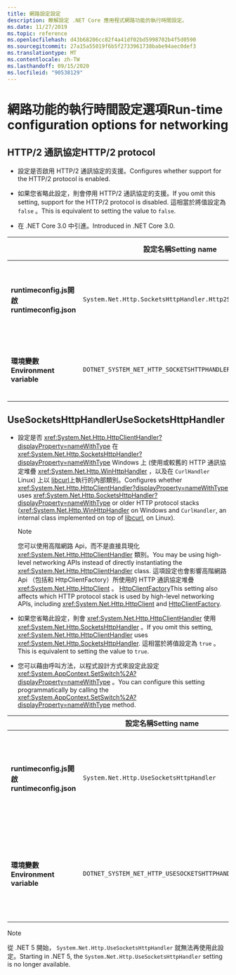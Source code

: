 ```yaml
---
title: 網路設定設定
description: 瞭解設定 .NET Core 應用程式網路功能的執行時間設定。
ms.date: 11/27/2019
ms.topic: reference
ms.openlocfilehash: d43b68206cc82f4a41df02bd5998702b4f5d0590
ms.sourcegitcommit: 27a15a55019f6b5f2733961738babe94aec0def3
ms.translationtype: MT
ms.contentlocale: zh-TW
ms.lasthandoff: 09/15/2020
ms.locfileid: "90538129"
---
```

# <a name="run-time-configuration-options-for-networking"></a><span data-ttu-id="8d260-103">網路功能的執行時間設定選項</span><span class="sxs-lookup"><span data-stu-id="8d260-103">Run-time configuration options for networking</span></span>

## <a name="http2-protocol"></a><span data-ttu-id="8d260-104">HTTP/2 通訊協定</span><span class="sxs-lookup"><span data-stu-id="8d260-104">HTTP/2 protocol</span></span>

- <span data-ttu-id="8d260-105">設定是否啟用 HTTP/2 通訊協定的支援。</span><span class="sxs-lookup"><span data-stu-id="8d260-105">Configures whether support for the HTTP/2 protocol is enabled.</span></span>

- <span data-ttu-id="8d260-106">如果您省略此設定，則會停用 HTTP/2 通訊協定的支援。</span><span class="sxs-lookup"><span data-stu-id="8d260-106">If you omit this setting, support for the HTTP/2 protocol is disabled.</span></span> <span data-ttu-id="8d260-107">這相當於將值設定為 `false` 。</span><span class="sxs-lookup"><span data-stu-id="8d260-107">This is equivalent to setting the value to `false`.</span></span>

- <span data-ttu-id="8d260-108">在 .NET Core 3.0 中引進。</span><span class="sxs-lookup"><span data-stu-id="8d260-108">Introduced in .NET Core 3.0.</span></span>

| | <span data-ttu-id="8d260-109">設定名稱</span><span class="sxs-lookup"><span data-stu-id="8d260-109">Setting name</span></span> | <span data-ttu-id="8d260-110">值</span><span class="sxs-lookup"><span data-stu-id="8d260-110">Values</span></span> |
| - | - | - |
| <span data-ttu-id="8d260-111">**runtimeconfig.js開啟**</span><span class="sxs-lookup"><span data-stu-id="8d260-111">**runtimeconfig.json**</span></span> | `System.Net.Http.SocketsHttpHandler.Http2Support` | <span data-ttu-id="8d260-112">`false` -已停用</span><span class="sxs-lookup"><span data-stu-id="8d260-112">`false` - disabled</span></span><br/><span data-ttu-id="8d260-113">`true` -已啟用</span><span class="sxs-lookup"><span data-stu-id="8d260-113">`true` - enabled</span></span> |
| <span data-ttu-id="8d260-114">**環境變數**</span><span class="sxs-lookup"><span data-stu-id="8d260-114">**Environment variable**</span></span> | `DOTNET_SYSTEM_NET_HTTP_SOCKETSHTTPHANDLER_HTTP2SUPPORT` | <span data-ttu-id="8d260-115">`0` -已停用</span><span class="sxs-lookup"><span data-stu-id="8d260-115">`0` - disabled</span></span><br/><span data-ttu-id="8d260-116">`1` -已啟用</span><span class="sxs-lookup"><span data-stu-id="8d260-116">`1` - enabled</span></span> |

## <a name="usesocketshttphandler"></a><span data-ttu-id="8d260-117">UseSocketsHttpHandler</span><span class="sxs-lookup"><span data-stu-id="8d260-117">UseSocketsHttpHandler</span></span>

- <span data-ttu-id="8d260-118">設定是否 <xref:System.Net.Http.HttpClientHandler?displayProperty=nameWithType> 在 <xref:System.Net.Http.SocketsHttpHandler?displayProperty=nameWithType> Windows 上 (使用或較舊的 HTTP 通訊協定堆疊 <xref:System.Net.Http.WinHttpHandler> ，以及在 `CurlHandler` Linux) 上以 [libcurl](https://curl.haxx.se/libcurl/)上執行的內部類別。</span><span class="sxs-lookup"><span data-stu-id="8d260-118">Configures whether <xref:System.Net.Http.HttpClientHandler?displayProperty=nameWithType> uses <xref:System.Net.Http.SocketsHttpHandler?displayProperty=nameWithType> or older HTTP protocol stacks (<xref:System.Net.Http.WinHttpHandler> on Windows and `CurlHandler`, an internal class implemented on top of [libcurl](https://curl.haxx.se/libcurl/), on Linux).</span></span>

  > [!NOTE]
  > <span data-ttu-id="8d260-119">您可以使用高階網路 Api，而不是直接具現化 <xref:System.Net.Http.HttpClientHandler> 類別。</span><span class="sxs-lookup"><span data-stu-id="8d260-119">You may be using high-level networking APIs instead of directly instantiating the <xref:System.Net.Http.HttpClientHandler> class.</span></span> <span data-ttu-id="8d260-120">這項設定也會影響高階網路 Api （包括和 HttpClientFactory）所使用的 HTTP 通訊協定堆疊 <xref:System.Net.Http.HttpClient> 。 [HttpClientFactory](/previous-versions/aspnet/hh995280(v=vs.118))</span><span class="sxs-lookup"><span data-stu-id="8d260-120">This setting also affects which HTTP protocol stack is used by high-level networking APIs, including <xref:System.Net.Http.HttpClient> and [HttpClientFactory](/previous-versions/aspnet/hh995280(v=vs.118)).</span></span>

- <span data-ttu-id="8d260-121">如果您省略此設定，則會 <xref:System.Net.Http.HttpClientHandler> 使用 <xref:System.Net.Http.SocketsHttpHandler> 。</span><span class="sxs-lookup"><span data-stu-id="8d260-121">If you omit this setting, <xref:System.Net.Http.HttpClientHandler> uses <xref:System.Net.Http.SocketsHttpHandler>.</span></span> <span data-ttu-id="8d260-122">這相當於將值設定為 `true` 。</span><span class="sxs-lookup"><span data-stu-id="8d260-122">This is equivalent to setting the value to `true`.</span></span>

- <span data-ttu-id="8d260-123">您可以藉由呼叫方法，以程式設計方式來設定此設定 <xref:System.AppContext.SetSwitch%2A?displayProperty=nameWithType> 。</span><span class="sxs-lookup"><span data-stu-id="8d260-123">You can configure this setting programmatically by calling the <xref:System.AppContext.SetSwitch%2A?displayProperty=nameWithType> method.</span></span>

| | <span data-ttu-id="8d260-124">設定名稱</span><span class="sxs-lookup"><span data-stu-id="8d260-124">Setting name</span></span> | <span data-ttu-id="8d260-125">值</span><span class="sxs-lookup"><span data-stu-id="8d260-125">Values</span></span> |
| - | - | - |
| <span data-ttu-id="8d260-126">**runtimeconfig.js開啟**</span><span class="sxs-lookup"><span data-stu-id="8d260-126">**runtimeconfig.json**</span></span> | `System.Net.Http.UseSocketsHttpHandler` | <span data-ttu-id="8d260-127">`true` -可讓您使用 <xref:System.Net.Http.SocketsHttpHandler></span><span class="sxs-lookup"><span data-stu-id="8d260-127">`true` - enables the use of <xref:System.Net.Http.SocketsHttpHandler></span></span><br/><span data-ttu-id="8d260-128">`false`-可讓您在 <xref:System.Net.Http.WinHttpHandler> Windows 上使用或在 Linux 上使用[libcurl](https://curl.haxx.se/libcurl/)</span><span class="sxs-lookup"><span data-stu-id="8d260-128">`false` - enables the use of <xref:System.Net.Http.WinHttpHandler> on Windows or [libcurl](https://curl.haxx.se/libcurl/) on Linux</span></span> |
| <span data-ttu-id="8d260-129">**環境變數**</span><span class="sxs-lookup"><span data-stu-id="8d260-129">**Environment variable**</span></span> | `DOTNET_SYSTEM_NET_HTTP_USESOCKETSHTTPHANDLER` | <span data-ttu-id="8d260-130">`1` -可讓您使用 <xref:System.Net.Http.SocketsHttpHandler></span><span class="sxs-lookup"><span data-stu-id="8d260-130">`1` - enables the use of <xref:System.Net.Http.SocketsHttpHandler></span></span><br/><span data-ttu-id="8d260-131">`0`-可讓您在 <xref:System.Net.Http.WinHttpHandler> Windows 上使用或在 Linux 上使用[libcurl](https://curl.haxx.se/libcurl/)</span><span class="sxs-lookup"><span data-stu-id="8d260-131">`0` - enables the use of <xref:System.Net.Http.WinHttpHandler> on Windows or [libcurl](https://curl.haxx.se/libcurl/) on Linux</span></span> |

> [!NOTE]
> <span data-ttu-id="8d260-132">從 .NET 5 開始， `System.Net.Http.UseSocketsHttpHandler` 就無法再使用此設定。</span><span class="sxs-lookup"><span data-stu-id="8d260-132">Starting in .NET 5, the `System.Net.Http.UseSocketsHttpHandler` setting is no longer available.</span></span>
